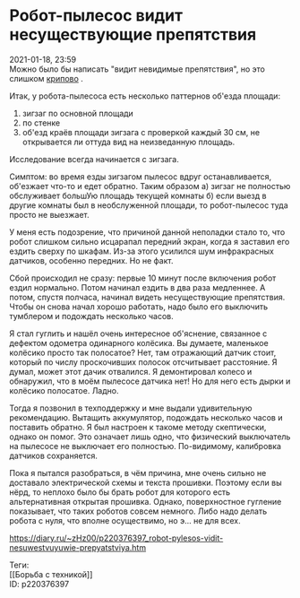 Робот-пылесос видит несуществующие препятствия
===============================================

   
 2021-01-18, 23:59   
  Можно было бы написать "видит невидимые препятствия", но это слишком  [крипово](https://mag.auto.ru/article/teslasawhumanonemptycemetery/)  .   
   
 Итак, у робота-пылесоса есть несколько паттернов об'езда площади:   
 1) зигзаг по основной площади   
 2) по стенке   
 3) об'езд краёв площади зигзага с проверкой каждый 30 см, не открывается ли оттуда вид на неизведанную площадь.   
   
 Исследование всегда начинается с зигзага.   
   
 Симптом: во время езды зигзагом пылесос вдруг останавливается, об'езжает что-то и едет обратно. Таким образом а) зигзаг не полностью обслуживает большУю площадь текущей комнаты б) если выезд в другие комнаты был в необслуженной площади, то робот-пылесос туда просто не выезжает.   
   
 У меня есть подозрение, что причиной данной неполадки стало то, что робот слишком сильно исцарапал передний экран, когда я заставил его ездить сверху по шкафам. Из-за этого усилился шум инфракрасных датчиков, особенно передних. Но не факт.   
   
 Сбой происходил не сразу: первые 10 минут после включения робот ездил нормально. Потом начинал ездить в два раза медленнее. А потом, спустя полчаса, начинал видеть несуществующие препятствия. Чтобы он снова начал хорошо работать, надо было его выключить тумблером и подождать несколько часов.   
   
 Я стал гуглить и нашёл очень интересное об'яснение, связанное с дефектом одометра одинарного колёсика. Вы думаете, маленькое колёсико просто так полосатое? Нет, там отражающий датчик стоит, который по числу проскочивших полосок отсчитывает расстояние. Я думал, может этот дачик отвалился. Я демонтировал колесо и обнаружил, что в моём пылесосе датчика нет! Но для него есть дырки и колёсико полосатое. Ладно.   
   
 Тогда я позвонил в техподдержку и мне выдали удивительную рекомендацию. Вытащить аккумулятор, подождать несколько часов и поставить обратно. Я был настроен к такоме методу скептически, однако он помог. Это означает лишь одно, что физический выключатель на пылесосе не выключает его полностью. По-видимому, калибровка датчиков сохраняется.   
   
 Пока я пытался разобраться, в чём причина, мне очень сильно не доставало электрической схемы и текста прошивки. Поэтому если вы нёрд, то неплохо было бы брать робот для которого есть альтернативная открытая прошивка. Однако, поверхностное гугление показывает, что таких роботов совсем немного. Либо надо делать робота с нуля, что вполне осуществимо, но э... не для всех.   
    
 <https://diary.ru/~zHz00/p220376397_robot-pylesos-vidit-nesuwestvuyuwie-prepyatstviya.htm>   
   
 Теги:   
 [[Борьба с техникой]]   
 ID: p220376397